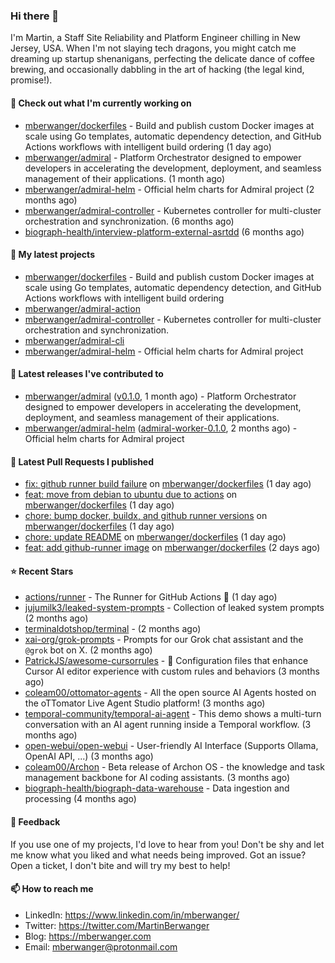 ### Hi there 👋

I'm Martin, a Staff Site Reliability and Platform Engineer chilling in New Jersey, USA. When I'm not slaying tech dragons, you might catch me dreaming up startup shenanigans, perfecting the delicate dance of coffee brewing, and occasionally dabbling in the art of hacking (the legal kind, promise!). 

#### 👷 Check out what I'm currently working on

- [mberwanger/dockerfiles](https://github.com/mberwanger/dockerfiles) - Build and publish custom Docker images at scale using Go templates, automatic dependency detection, and GitHub Actions workflows with intelligent build ordering (1 day ago)
- [mberwanger/admiral](https://github.com/mberwanger/admiral) - Platform Orchestrator designed to empower developers in accelerating the development, deployment, and seamless management of their applications. (1 month ago)
- [mberwanger/admiral-helm](https://github.com/mberwanger/admiral-helm) - Official helm charts for Admiral project (2 months ago)
- [mberwanger/admiral-controller](https://github.com/mberwanger/admiral-controller) - Kubernetes controller for multi-cluster orchestration and synchronization. (6 months ago)
- [biograph-health/interview-platform-external-asrtdd](https://github.com/biograph-health/interview-platform-external-asrtdd) (6 months ago)

#### 🌱 My latest projects

- [mberwanger/dockerfiles](https://github.com/mberwanger/dockerfiles) - Build and publish custom Docker images at scale using Go templates, automatic dependency detection, and GitHub Actions workflows with intelligent build ordering
- [mberwanger/admiral-action](https://github.com/mberwanger/admiral-action)
- [mberwanger/admiral-controller](https://github.com/mberwanger/admiral-controller) - Kubernetes controller for multi-cluster orchestration and synchronization.
- [mberwanger/admiral-cli](https://github.com/mberwanger/admiral-cli)
- [mberwanger/admiral-helm](https://github.com/mberwanger/admiral-helm) - Official helm charts for Admiral project

#### 🔭 Latest releases I've contributed to

- [mberwanger/admiral](https://github.com/mberwanger/admiral) ([v0.1.0](https://github.com/mberwanger/admiral/releases/tag/v0.1.0), 1 month ago) - Platform Orchestrator designed to empower developers in accelerating the development, deployment, and seamless management of their applications.
- [mberwanger/admiral-helm](https://github.com/mberwanger/admiral-helm) ([admiral-worker-0.1.0](https://github.com/mberwanger/admiral-helm/releases/tag/admiral-worker-0.1.0), 2 months ago) - Official helm charts for Admiral project

#### 🔨 Latest Pull Requests I published

- [fix: github runner build failure](https://github.com/mberwanger/dockerfiles/pull/9) on [mberwanger/dockerfiles](https://github.com/mberwanger/dockerfiles) (1 day ago)
- [feat: move from debian to ubuntu due to actions](https://github.com/mberwanger/dockerfiles/pull/8) on [mberwanger/dockerfiles](https://github.com/mberwanger/dockerfiles) (1 day ago)
- [chore: bump docker, buildx, and github runner versions](https://github.com/mberwanger/dockerfiles/pull/7) on [mberwanger/dockerfiles](https://github.com/mberwanger/dockerfiles) (1 day ago)
- [chore: update README](https://github.com/mberwanger/dockerfiles/pull/4) on [mberwanger/dockerfiles](https://github.com/mberwanger/dockerfiles) (1 day ago)
- [feat: add github-runner image](https://github.com/mberwanger/dockerfiles/pull/3) on [mberwanger/dockerfiles](https://github.com/mberwanger/dockerfiles) (2 days ago)

#### ⭐ Recent Stars

- [actions/runner](https://github.com/actions/runner) - The Runner for GitHub Actions :rocket: (1 day ago)
- [jujumilk3/leaked-system-prompts](https://github.com/jujumilk3/leaked-system-prompts) - Collection of leaked system prompts (2 months ago)
- [terminaldotshop/terminal](https://github.com/terminaldotshop/terminal) -  (2 months ago)
- [xai-org/grok-prompts](https://github.com/xai-org/grok-prompts) - Prompts for our Grok chat assistant and the `@grok` bot on X. (2 months ago)
- [PatrickJS/awesome-cursorrules](https://github.com/PatrickJS/awesome-cursorrules) - 📄  Configuration files that enhance Cursor AI editor experience with custom rules and behaviors (3 months ago)
- [coleam00/ottomator-agents](https://github.com/coleam00/ottomator-agents) - All the open source AI Agents hosted on the oTTomator Live Agent Studio platform! (3 months ago)
- [temporal-community/temporal-ai-agent](https://github.com/temporal-community/temporal-ai-agent) - This demo shows a multi-turn conversation with an AI agent running inside a Temporal workflow. (3 months ago)
- [open-webui/open-webui](https://github.com/open-webui/open-webui) - User-friendly AI Interface (Supports Ollama, OpenAI API, ...) (3 months ago)
- [coleam00/Archon](https://github.com/coleam00/Archon) - Beta release of Archon OS - the knowledge and task management backbone for AI coding assistants. (3 months ago)
- [biograph-health/biograph-data-warehouse](https://github.com/biograph-health/biograph-data-warehouse) - Data ingestion and processing (4 months ago)

#### 💬 Feedback

If you use one of my projects, I'd love to hear from you! Don't be shy and let me know what you liked and what needs being improved. Got an issue? Open a ticket, I don't bite and will try my best to help!

#### 📫 How to reach me

- LinkedIn: https://www.linkedin.com/in/mberwanger/
- Twitter: https://twitter.com/MartinBerwanger
- Blog: https://mberwanger.com
- Email: mberwanger@protonmail.com
